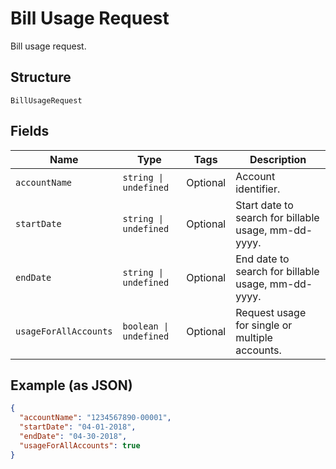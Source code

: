 
# Bill Usage Request

Bill usage request.

## Structure

`BillUsageRequest`

## Fields

| Name | Type | Tags | Description |
|  --- | --- | --- | --- |
| `accountName` | `string \| undefined` | Optional | Account identifier. |
| `startDate` | `string \| undefined` | Optional | Start date to search for billable usage, mm-dd-yyyy. |
| `endDate` | `string \| undefined` | Optional | End date to search for billable usage, mm-dd-yyyy. |
| `usageForAllAccounts` | `boolean \| undefined` | Optional | Request usage for single or multiple accounts. |

## Example (as JSON)

```json
{
  "accountName": "1234567890-00001",
  "startDate": "04-01-2018",
  "endDate": "04-30-2018",
  "usageForAllAccounts": true
}
```

